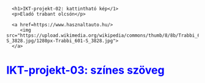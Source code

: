 <!DOCTYPE html>
<html>
   <body>
      
      <h1>IKT-projekt-02: kattintható kép</1>
      <p>Eladó trabant olcsón</p>
      
      <a href=https://www.hasznaltauto.hu/>
         <img src="https://upload.wikimedia.org/wikipedia/commons/thumb/8/8b/Trabbi_601-S_3828.jpg/1280px-Trabbi_601-S_3828.jpg">
      </a>
   </body>
</html>

  <html>
    <body>
      <style>
        h1{color:blue}
      </style>
      <h1>IKT-projekt-03: színes szöveg</h1>
    </body>
  </html>
